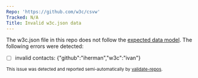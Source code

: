 ```yaml
---
Repo: 'https://github.com/w3c/csvw'
Tracked: N/A
Title: Invalid w3c.json data
---
```


The w3c.json file in this repo does not follow the [expected data model](https://w3c.github.io/w3c.json.html). The following errors were detected:
* [ ] invalid contacts: {"github":"iherman","w3c":"ivan"}

<sub>This issue was detected and reported semi-automatically by [validate-repos](https://github.com/w3c/validate-repos/).</sub>
